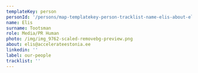 ```yaml
---
templateKey: person
personId: '/persons/map-templatekey-person-tracklist-name-elis-about-elis-accelerateestonia-ee-personid-uuid-photo-img-elis_tootsman-png-label-mentor-role-media-pr-human-surname-tootsman-linkedin/'
name: Elis
surname: Tootsman
role: Media/PR Human
photo: /img/img_9762-scaled-removebg-preview.png
about: elis@accelerateestonia.ee
linkedin: ''
label: our-people
tracklist: ''
---
```

